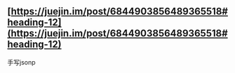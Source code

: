 ## [https://juejin.im/post/6844903856489365518#heading-12](https://juejin.im/post/6844903856489365518#heading-12)

手写jsonp
